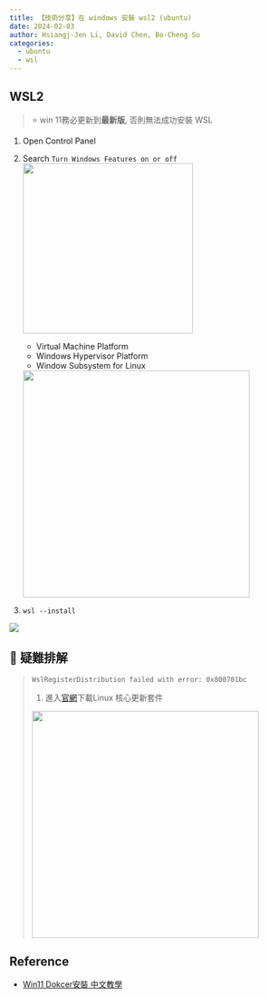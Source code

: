 ```yaml
---
title: 【技術分享】在 windows 安裝 wsl2 (ubuntu)
date: 2024-02-03
author: Hsiangj-Jen Li, David Chen, Bo-Cheng Su
categories: 
  - ubuntu
  - wsl
---
```


## WSL2

> ⭐ win 11務必更新到**最新版**, 否則無法成功安裝 WSL

1. Open Control Panel  
1. Search `Turn Windows Features on or off`
    <img width='300px' src='https://i.imgur.com/h7BWsGf.png'>
    
    - Virtual Machine Platform
    - Windows Hypervisor Platform
    - Window Subsystem for Linux
    <img width='400px' src='https://i.imgur.com/w8krU78.png'>

1. `wsl --install`

![](https://i.imgur.com/oFo9ioj.png)


## 🚀 **疑難排解**
> `WslRegisterDistribution failed with error: 0x800701bc`
> 1. 進入[官網](https://learn.microsoft.com/zh-tw/windows/wsl/install-manual)下載Linux 核心更新套件
> <img width="400px" src="https://i.imgur.com/kWXjmue.png">

## Reference
- [Win11 Dokcer安裝 中文教學](https://www.ruyut.com/2022/09/windows-11-install-docker.html)
